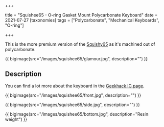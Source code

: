 +++

title = "Squishee65 - O-ring Gasket Mount Polycarbonate Keyboard"
date = 2021-07-27
[taxonomies]
tags = ["Polycarbonate", "Mechanical Keyboards", "O-ring"]

+++

This is the more premium version of the [Squishy65](/squishy65) as it's machined out of polycarbonate.

{{ bigimage(src="/images/squishee65/glamour.jpg", description="") }}

<!-- more -->

## Description

You can find a lot more about the keyboard in the [Geekhack IC page](https://geekhack.org/index.php?topic=111401.0).

{{ bigimage(src="/images/squishee65/front.jpg", description="") }}

{{ bigimage(src="/images/squishee65/side.jpg", description="") }}

{{ bigimage(src="/images/squishee65/bottom.jpg", description="Resin weight") }}